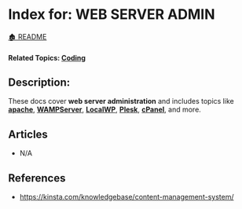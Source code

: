 <link rel="stylesheet" href="../_css/main.css">

# Index for: WEB SERVER ADMIN

[🏚️ README](../README.md)

#### Related Topics: [Coding](../coding/index.md)

## Description:

<section class="ehw-doc-descr">

These docs cover **web server administration** and includes topics like **[apache](#)**, **[WAMPServer](#)**, **[LocalWP](#)**, **[Plesk](#)**, **[cPanel](#)**, and more.

</section>


## Articles

- N/A

## References

- https://kinsta.com/knowledgebase/content-management-system/


